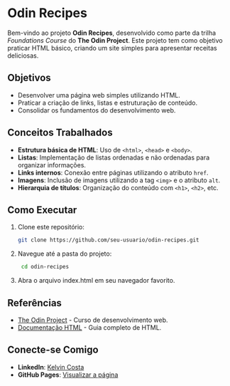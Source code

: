 # Odin Recipes

Bem-vindo ao projeto **Odin Recipes**, desenvolvido como parte da trilha *Foundations Course* do **The Odin Project**. Este projeto tem como objetivo praticar HTML básico, criando um site simples para apresentar receitas deliciosas.

## Objetivos

- Desenvolver uma página web simples utilizando HTML.
- Praticar a criação de links, listas e estruturação de conteúdo.
- Consolidar os fundamentos do desenvolvimento web.

## Conceitos Trabalhados

- **Estrutura básica de HTML**: Uso de `<html>`, `<head>` e `<body>`.
- **Listas**: Implementação de listas ordenadas e não ordenadas para organizar informações.
- **Links internos**: Conexão entre páginas utilizando o atributo `href`.
- **Imagens**: Inclusão de imagens utilizando a tag `<img>` e o atributo `alt`.
- **Hierarquia de títulos**: Organização do conteúdo com `<h1>`, `<h2>`, etc.

## Como Executar

1. Clone este repositório:
   ```bash
   git clone https://github.com/seu-usuario/odin-recipes.git
2. Navegue até a pasta do projeto:
   ```bash
    cd odin-recipes
    ```
3. Abra o arquivo index.html em seu navegador favorito.

## Referências

- [The Odin Project](https://www.theodinproject.com) - Curso de desenvolvimento web.
- [Documentação HTML](https://developer.mozilla.org/pt-BR/docs/Web/HTML) - Guia completo de HTML.

## Conecte-se Comigo

- **LinkedIn**: [Kelvin Costa](https://linkedin.com/in/k-ccosta)
- **GitHub Pages**: [Visualizar a página](https://seu-usuario.github.io/odin-recipes)
